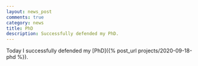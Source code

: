 ```yaml
---
layout: news_post
comments: true
category: news
title: PhD
description: Successfully defended my PhD.
---
```


Today I successfully defended my [PhD]({% post_url projects/2020-09-18-phd %}).
